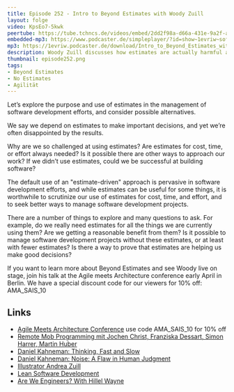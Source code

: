 ```yaml
---
title: Episode 252 - Intro to Beyond Estimates with Woody Zuill 
layout: folge
video: KpsEo7-5kwk
peertube: https://tube.tchncs.de/videos/embed/2dd2f98a-d66a-431e-9a2f-ad84c944b7c9
embedded-mp3: https://www.podcaster.de/simpleplayer/?id=show~1evriw~software-architektur-im-stream~pod-0dde6520bc07a8ea146a9f861&v=1740535568
mp3: https://1evriw.podcaster.de/download/Intro_to_Beyond_Estimates_with_Woody_Zuill.mp3
description: Woody Zuill discusses how estimates are actually harmful and how to work without them.
thumbnail: episode252.png
tags:
- Beyond Estimates
- No Estimates
- Agilität
---
```


Let’s explore the purpose and use of estimates in the management of
software development efforts, and consider possible alternatives.
 
We say we depend on estimates to make important decisions, and yet
we’re often disappointed by the results.
 
Why are we so challenged at using estimates? Are estimates for cost,
time, or effort always needed? Is it possible there are other ways to
approach our work? If we didn’t use estimates, could we be successful
at building software?
 
The default use of an "estimate-driven" approach is pervasive in
software development efforts, and while estimates can be useful for
some things, it is worthwhile to scrutinize our use of estimates for
cost, time, and effort, and to seek better ways to manage software
development projects.
 
There are a number of things to explore and many questions to ask. For
example, do we really need estimates for all the things we are
currently using them? Are we getting a reasonable benefit from them?
Is it possible to manage software development projects without these
estimates, or at least with fewer estimates? Is there a way to prove
that estimates are helping us make good decisions?

If you want to learn more about Beyond Estimates and see Woody live on
stage, join his talk at the Agile meets Architecture conference early
April in Berlin. We have a special discount code for our viewers for
10% off: AMA_SAIS_10

## Links

* [Agile Meets Architecture
  Conference](https://www.agile-meets-architecture.com/2025/home) use
  code AMA_SAIS_10 for 10% off
* [Remote Mob Programming mit Jochen Christ, Franziska Dessart, Simon Harrer, Martin Huber](/2021/04/16/folge56.html)
* [Daniel Kahneman: Thinking, Fast and Slow](https://amzn.to/4gZGTRl)
* [Daniel Kahneman: Noise: A Flaw in Human Judgment](https://amzn.to/4ihr6hN)
* [Illustrator Andrea Zuill](https://gotstorycountdown.wordpress.com/tag/andrea-zuill/)
* [Lean Software Development](https://en.wikipedia.org/wiki/Lean_software_development)
* [Are We Engineers? With Hillel Wayne](/2024/03/27/folge209.html)
